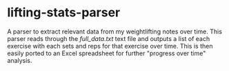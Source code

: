 # lifting-stats-parser
A parser to extract relevant data from my weightlifting notes over time.
This parser reads through the _full_data.txt_ text file and outputs a list of each exercise with each sets and reps for that exercise over time.
This is then easily ported to an Excel spreadsheet for further "progress over time" analysis.
